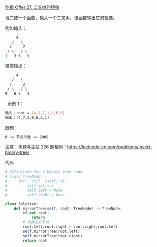 [剑指 Offer 27. 二叉树的镜像](https://leetcode-cn.com/problems/er-cha-shu-de-jing-xiang-lcof/)

请完成一个函数，输入一个二叉树，该函数输出它的镜像。

例如输入：
```sh
     4
   /   \
  2     7
 / \   / \
1   3 6   9
```

镜像输出：
```sh
     4
   /   \
  7     2
 / \   / \
9   6 3   1
```
 
示例 1：
```sh
输入：root = [4,2,7,1,3,6,9]
输出：[4,7,2,9,6,3,1]
```

限制：
```sh
0 <= 节点个数 <= 1000
```
注意：本题与主站 226 题相同：https://leetcode-cn.com/problems/invert-binary-tree/

代码
```python
# Definition for a binary tree node.
# class TreeNode:
#     def __init__(self, x):
#         self.val = x
#         self.left = None
#         self.right = None

class Solution:
    def mirrorTree(self, root: TreeNode) -> TreeNode:
        if not root:
            return
        # 交换左右节点
        root.left,root.right = root.right,root.left
        self.mirrorTree(root.left)
        self.mirrorTree(root.right)
        return root
```
